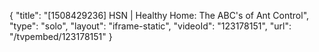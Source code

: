 {
    "title": "[1508429236] HSN | Healthy Home: The ABC's of Ant Control",
    "type": "solo",
    "layout": "iframe-static",
    "videoId": "123178151",
    "url": "\/tvpembed\/123178151"
}